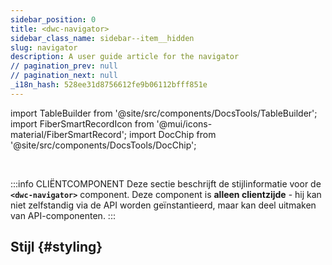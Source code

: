 ```yaml
---
sidebar_position: 0
title: <dwc-navigator>
sidebar_class_name: sidebar--item__hidden
slug: navigator
description: A user guide article for the navigator
// pagination_prev: null
// pagination_next: null
_i18n_hash: 528ee31d8756612fe9b06112bfff851e
---
```

import TableBuilder from '@site/src/components/DocsTools/TableBuilder';
import FiberSmartRecordIcon from '@mui/icons-material/FiberSmartRecord';
import DocChip from '@site/src/components/DocsTools/DocChip';

<DocChip chip='shadow' />

<br />

:::info CLIËNTCOMPONENT
Deze sectie beschrijft de stijlinformatie voor de **`<dwc-navigator>`** component. Deze component is **alleen clientzijde** - hij kan niet zelfstandig via de API worden geïnstantieerd, maar kan deel uitmaken van API-componenten.
:::

## Stijl {#styling}

<TableBuilder name="dwc-navigator" clientComponent />
